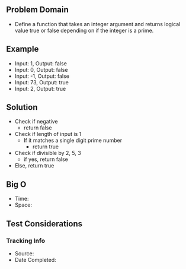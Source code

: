 ## Problem Domain
- Define a function that takes an integer argument and returns logical value true or false depending on if the integer is a prime.

## Example
- Input: 1, Output: false
- Input: 0, Output: false
- Input: -1, Output: false
- Input: 73, Output: true
- Input: 2, Output: true

## Solution
- Check if negative
  - return false
- Check if length of input is 1 
  - If it matches a single digit prime number
    - return true
- Check if divisible by 2, 5, 3
  - if yes, return false
- Else, return true


## Big O

- Time: 
- Space: 

## Test Considerations


### Tracking Info

- Source: 
- Date Completed: 